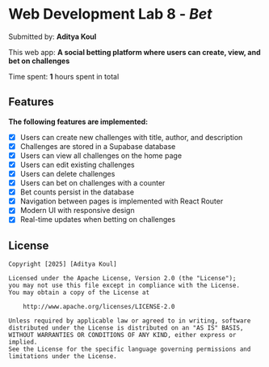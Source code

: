 # Web Development Lab 8 - *Bet*

Submitted by: **Aditya Koul**

This web app: **A social betting platform where users can create, view, and bet on challenges**

Time spent: **1** hours spent in total

## Features

**The following features are implemented:**

- [x] Users can create new challenges with title, author, and description
- [x] Challenges are stored in a Supabase database
- [x] Users can view all challenges on the home page
- [x] Users can edit existing challenges
- [x] Users can delete challenges
- [x] Users can bet on challenges with a counter
- [x] Bet counts persist in the database
- [x] Navigation between pages is implemented with React Router
- [x] Modern UI with responsive design
- [x] Real-time updates when betting on challenges

## License

    Copyright [2025] [Aditya Koul]

    Licensed under the Apache License, Version 2.0 (the "License");
    you may not use this file except in compliance with the License.
    You may obtain a copy of the License at

        http://www.apache.org/licenses/LICENSE-2.0

    Unless required by applicable law or agreed to in writing, software
    distributed under the License is distributed on an "AS IS" BASIS,
    WITHOUT WARRANTIES OR CONDITIONS OF ANY KIND, either express or implied.
    See the License for the specific language governing permissions and
    limitations under the License.